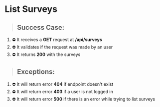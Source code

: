 # List Surveys

> ## Success Case:

1. ⛔ It receives a **GET** request at **/api/surveys**
2. ⛔ It validates if the request was made by an user
3. ⛔ It returns **200** with the surveys

> ## Exceptions:

1. ⛔ It will return error **404** if endpoint doesn't exist
2. ⛔ It will return error **403** if a user is not logged in
3. ⛔ It will return error **500** if there is an error while trying to list surveys
